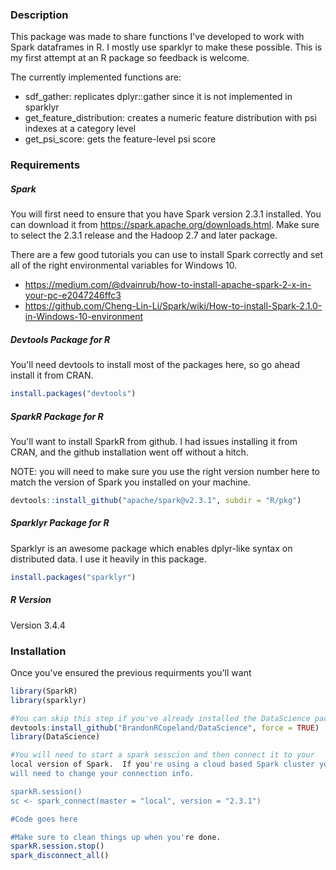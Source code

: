 ### Description
This package was made to share functions I've developed to work with Spark dataframes in R.  I
mostly use sparklyr to make these possible.  This is my first attempt at an R package so feedback
is welcome.  

The currently implemented functions are:  
- sdf_gather: replicates dplyr::gather since it is not implemented in sparklyr
- get_feature_distribution: creates a numeric feature distribution with psi indexes at a category level
- get_psi_score: gets the feature-level psi score

### Requirements

##### Spark
You will first need to ensure that you have Spark version 2.3.1 installed.  You can download it 
from https://spark.apache.org/downloads.html.  Make sure to select the 2.3.1 release and the 
Hadoop 2.7 and later package.  

There are a few good tutorials you can use to install Spark correctly and set all of the
right environmental variables for Windows 10.  
- https://medium.com/@dvainrub/how-to-install-apache-spark-2-x-in-your-pc-e2047246ffc3
- https://github.com/Cheng-Lin-Li/Spark/wiki/How-to-install-Spark-2.1.0-in-Windows-10-environment  

##### Devtools Package for R
You'll need devtools to install most of the packages here, so go ahead install it from CRAN.
```R
install.packages("devtools")
``` 

##### SparkR Package for R
You'll want to install SparkR from github.  I had issues installing it from CRAN, and
the github installation went off without a hitch.  

NOTE: you will need to make sure you use the right version number here to match the version of 
Spark you installed on your machine.
```R
devtools::install_github("apache/spark@v2.3.1", subdir = "R/pkg")
``` 

##### Sparklyr Package for R
Sparklyr is an awesome package which enables dplyr-like syntax on distributed data.
I use it heavily in this package.
```R
install.packages("sparklyr")
```
##### R Version

Version 3.4.4

### Installation
Once you've ensured the previous requirments you'll want 

```R
library(SparkR)
library(sparklyr)

#You can skip this step if you've already installed the DataScience package
devtools:install_github("BrandonRCopeland/DataScience", force = TRUE)
library(DataScience)

#You will need to start a spark sesscion and then connect it to your
local version of Spark.  If you're using a cloud based Spark cluster you
will need to change your connection info.

sparkR.session()
sc <- spark_connect(master = "local", version = "2.3.1")

#Code goes here

#Make sure to clean things up when you're done.
sparkR.session.stop()
spark_disconnect_all()
```